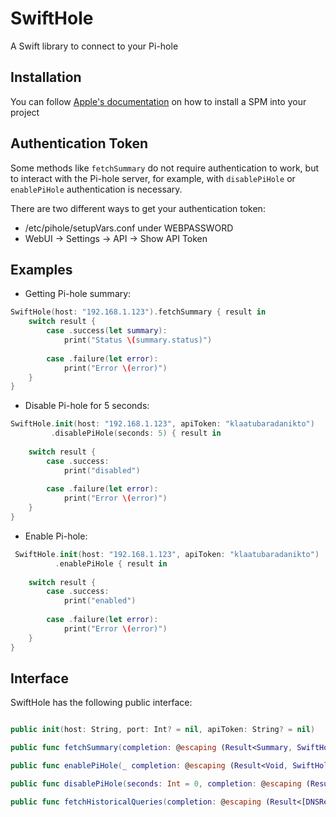 # SwiftHole
A Swift library to connect to your Pi-hole


## Installation
You can follow [Apple's documentation](https://developer.apple.com/documentation/xcode/adding_package_dependencies_to_your_app) on how to install a SPM into your project

## Authentication Token
Some methods like `fetchSummary` do not require authentication to work, but to interact with the Pi-hole server, for example, with `disablePiHole` or `enablePiHole` authentication is necessary.

There are two different ways to get your authentication token:

- /etc/pihole/setupVars.conf under WEBPASSWORD
- WebUI -> Settings -> API -> Show API Token

## Examples

- Getting Pi-hole summary:

```swift
SwiftHole(host: "192.168.1.123").fetchSummary { result in
    switch result {
        case .success(let summary):
            print("Status \(summary.status)")
                
        case .failure(let error):
            print("Error \(error)")
    }
}
```

- Disable Pi-hole for 5 seconds:

```swift
SwiftHole.init(host: "192.168.1.123", apiToken: "klaatubaradanikto")
         .disablePiHole(seconds: 5) { result in
                
    switch result {
        case .success:
            print("disabled")
                    
        case .failure(let error):
            print("Error \(error)")
    }
}
```

- Enable Pi-hole:

```swift
 SwiftHole.init(host: "192.168.1.123", apiToken: "klaatubaradanikto")
          .enablePiHole { result in
                
    switch result {
        case .success:
            print("enabled")
                
        case .failure(let error):
            print("Error \(error)")
    }
}
```

## Interface

SwiftHole has the following public interface:

```swift

public init(host: String, port: Int? = nil, apiToken: String? = nil)

public func fetchSummary(completion: @escaping (Result<Summary, SwiftHoleError>) -> ())

public func enablePiHole(_ completion: @escaping (Result<Void, SwiftHoleError>) -> ())

public func disablePiHole(seconds: Int = 0, completion: @escaping (Result<Void, SwiftHoleError>) -> ())

public func fetchHistoricalQueries(completion: @escaping (Result<[DNSRequest], SwiftHoleError>) -> ())

```

